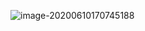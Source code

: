 ![image-20200610170745188](http://carson-mweb.oss-cn-beijing.aliyuncs.com/2020/06/14/image20200610170745188.png?image/auto-orient,1/quality,q_90)
